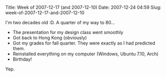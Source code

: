 Title: Week of 2007-12-17 (and 2007-12-10)
Date: 2007-12-24 04:59
Slug: week-of-2007-12-17-and-2007-12-10

I'm two decades old :D. A quarter of my way to 80...

-   The presentation for my design class went smoothly
-   Got back to Hong Kong (obviously)
-   Got my grades for fall quarter. They were exactly as I had predicted
    them.
-   Reinstalled everything on my computer (Windows, Ubuntu 7.10, Arch)
-   Birthday!

Yep.

